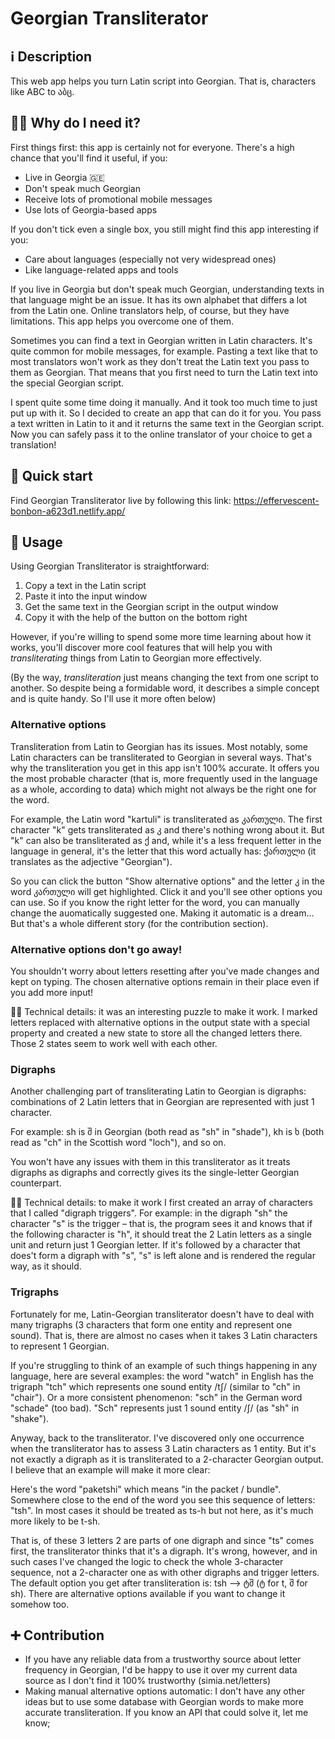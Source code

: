# Georgian Transliterator

## ℹ️ Description

This web app helps you turn Latin script into Georgian. That is, characters like ABC to აბც.

## 🤷‍♂️ Why do I need it?

First things first: this app is certainly not for everyone. There's a high chance that you'll find it useful, if you:

- Live in Georgia 🇬🇪
- Don't speak much Georgian
- Receive lots of promotional mobile messages
- Use lots of Georgia-based apps

If you don't tick even a single box, you still might find this app interesting if you:

- Care about languages (especially not very widespread ones)
- Like language-related apps and tools

If you live in Georgia but don't speak much Georgian, understanding texts in that language might be an issue. It has its own alphabet that differs a lot from the Latin one. Online translators help, of course, but they have limitations. This app helps you overcome one of them.

Sometimes you can find a text in Georgian written in Latin characters. It's quite common for mobile messages, for example. Pasting a text like that to most translators won't work as they don't treat the Latin text you pass to them as Georgian. That means that you first need to turn the Latin text into the special Georgian script.

I spent quite some time doing it manually. And it took too much time to just put up with it. So I decided to create an app that can do it for you. You pass a text written in Latin to it and it returns the same text in the Georgian script. Now you can safely pass it to the online translator of your choice to get a translation!

## 🚀 Quick start

Find Georgian Transliterator live by following this link:
https://effervescent-bonbon-a623d1.netlify.app/

## 📖 Usage

Using Georgian Transliterator is straightforward:

1. Copy a text in the Latin script
2. Paste it into the input window
3. Get the same text in the Georgian script in the output window
4. Copy it with the help of the button on the bottom right

However, if you're willing to spend some more time learning about how it works, you'll discover more cool features that will help you with _transliterating_ things from Latin to Georgian more effectively.

(By the way, _transliteration_ just means changing the text from one script to another. So despite being a formidable word, it describes a simple concept and is quite handy. So I'll use it more often below)

### Alternative options

Transliteration from Latin to Georgian has its issues. Most notably, some Latin characters can be transliterated to Georgian in several ways. That's why the transliteration you get in this app isn't 100% accurate. It offers you the most probable character (that is, more frequently used in the language as a whole, according to data) which might not always be the right one for the word.

For example, the Latin word "kartuli" is transliterated as კართული. The first character "k" gets transliterated as კ and there's nothing wrong about it. But "k" can also be transliterated as ქ and, while it's a less frequent letter in the language in general, it's the letter that this word actually has: ქართული (it translates as the adjective "Georgian").

So you can click the button "Show alternative options" and the letter კ in the word კართული will get highlighted. Click it and you'll see other options you can use. So if you know the right letter for the word, you can manually change the auomatically suggested one. Making it automatic is a dream... But that's a whole different story (for the contribution section).

### Alternative options don't go away!

You shouldn't worry about letters resetting after you've made changes and kept on typing. The chosen alternative options remain in their place even if you add more input!

🧑‍💻 Technical details: it was an interesting puzzle to make it work. I marked letters replaced with alternative options in the output state with a special property and created a new state to store all the changed letters there. Those 2 states seem to work well with each other.

### Digraphs

Another challenging part of transliterating Latin to Georgian is digraphs: combinations of 2 Latin letters that in Georgian are represented with just 1 character.

For example: sh is შ in Georgian (both read as "sh" in "shade"), kh is ხ (both read as "ch" in the Scottish word "loch"), and so on.

You won't have any issues with them in this transliterator as it treats digraphs as digraphs and correctly gives its the single-letter Georgian counterpart.

🧑‍💻 Technical details: to make it work I first created an array of characters that I called "digraph triggers". For example: in the digraph "sh" the character "s" is the trigger – that is, the program sees it and knows that if the following character is "h", it should treat the 2 Latin letters as a single unit and return just 1 Georgian letter. If it's followed by a character that does't form a digraph with "s", "s" is left alone and is rendered the regular way, as it should.

### Trigraphs

Fortunately for me, Latin-Georgian transliterator doesn't have to deal with many trigraphs (3 characters that form one entity and represent one sound). That is, there are almost no cases when it takes 3 Latin characters to represent 1 Georgian.

If you're struggling to think of an example of such things happening in any language, here are several examples: the word "watch" in English has the trigraph "tch" which represents one sound entity /tʃ/ (similar to "ch" in "chair"). Or a more consistent phenomenon: "sch" in the German word "schade" (too bad). "Sch" represents just 1 sound entity /ʃ/ (as "sh" in "shake").

Anyway, back to the transliterator. I've discovered only one occurrence when the transliterator has to assess 3 Latin characters as 1 entity. But it's not exactly a digraph as it is transliterated to a 2-character Georgian output. I believe that an example will make it more clear:

Here's the word "paketshi" which means "in the packet / bundle". Somewhere close to the end of the word you see this sequence of letters: "tsh". In most cases it should be treated as ts-h but not here, as it's much more likely to be t-sh.

That is, of these 3 letters 2 are parts of one digraph and since "ts" comes first, the transliterator thinks that it's a digraph. It's wrong, however, and in such cases I've changed the logic to check the whole 3-character sequence, not a 2-character one as with other digraphs and trigger letters. The default option you get after transliteration is: tsh –> ტშ (ტ for t, შ for sh). There are alternative options available if you want to change it somehow too.

## ➕ Contribution

- If you have any reliable data from a trustworthy source about letter frequency in Georgian, I'd be happy to use it over my current data source as I don't find it 100% trustworthy (simia.net/letters)
- Making manual alternative options automatic: I don't have any other ideas but to use some database with Georgian words to make more accurate transliteration. If you know an API that could solve it, let me know;
